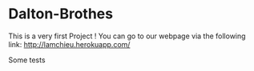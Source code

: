 Dalton-Brothes
==============

This is a very first Project !
You can go to our webpage via the following link: http://lamchieu.herokuapp.com/

Some tests
